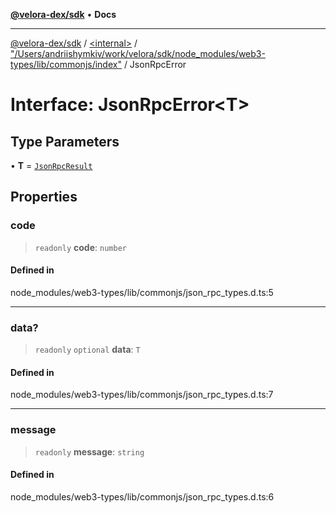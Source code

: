 [**@velora-dex/sdk**](../../../../README.md) • **Docs**

***

[@velora-dex/sdk](../../../../globals.md) / [\<internal\>](../../../README.md) / ["/Users/andriishymkiv/work/velora/sdk/node\_modules/web3-types/lib/commonjs/index"](../README.md) / JsonRpcError

# Interface: JsonRpcError\<T\>

## Type Parameters

• **T** = [`JsonRpcResult`](../../../type-aliases/JsonRpcResult.md)

## Properties

### code

> `readonly` **code**: `number`

#### Defined in

node\_modules/web3-types/lib/commonjs/json\_rpc\_types.d.ts:5

***

### data?

> `readonly` `optional` **data**: `T`

#### Defined in

node\_modules/web3-types/lib/commonjs/json\_rpc\_types.d.ts:7

***

### message

> `readonly` **message**: `string`

#### Defined in

node\_modules/web3-types/lib/commonjs/json\_rpc\_types.d.ts:6
